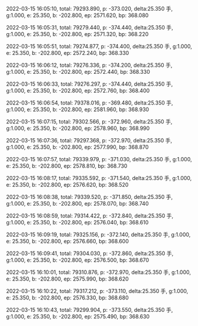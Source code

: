 2022-03-15 16:05:10, total: 79293.890, p: -373.020, delta:25.350 手, g:1.000, e: 25.350, b: -202.800, ep: 2571.620, bp: 368.080

2022-03-15 16:05:31, total: 79279.440, p: -374.440, delta:25.350 手, g:1.000, e: 25.350, b: -202.800, ep: 2571.320, bp: 368.220

2022-03-15 16:05:51, total: 79274.877, p: -374.400, delta:25.350 手, g:1.000, e: 25.350, b: -202.800, ep: 2572.240, bp: 368.330

2022-03-15 16:06:12, total: 79276.336, p: -374.200, delta:25.350 手, g:1.000, e: 25.350, b: -202.800, ep: 2572.440, bp: 368.330

2022-03-15 16:06:33, total: 79276.297, p: -374.440, delta:25.350 手, g:1.000, e: 25.350, b: -202.800, ep: 2572.760, bp: 368.400

2022-03-15 16:06:54, total: 79378.016, p: -369.480, delta:25.350 手, g:1.000, e: 25.350, b: -202.800, ep: 2581.960, bp: 368.930

2022-03-15 16:07:15, total: 79302.566, p: -372.960, delta:25.350 手, g:1.000, e: 25.350, b: -202.800, ep: 2578.960, bp: 368.990

2022-03-15 16:07:36, total: 79297.368, p: -372.970, delta:25.350 手, g:1.000, e: 25.350, b: -202.800, ep: 2577.990, bp: 368.870

2022-03-15 16:07:57, total: 79339.979, p: -371.030, delta:25.350 手, g:1.000, e: 25.350, b: -202.800, ep: 2578.810, bp: 368.730

2022-03-15 16:08:17, total: 79335.592, p: -371.540, delta:25.350 手, g:1.000, e: 25.350, b: -202.800, ep: 2576.620, bp: 368.520

2022-03-15 16:08:38, total: 79339.520, p: -371.850, delta:25.350 手, g:1.000, e: 25.350, b: -202.800, ep: 2578.070, bp: 368.740

2022-03-15 16:08:59, total: 79314.422, p: -372.840, delta:25.350 手, g:1.000, e: 25.350, b: -202.800, ep: 2576.040, bp: 368.610

2022-03-15 16:09:19, total: 79325.156, p: -372.140, delta:25.350 手, g:1.000, e: 25.350, b: -202.800, ep: 2576.660, bp: 368.600

2022-03-15 16:09:41, total: 79304.030, p: -372.860, delta:25.350 手, g:1.000, e: 25.350, b: -202.800, ep: 2576.500, bp: 368.670

2022-03-15 16:10:01, total: 79310.876, p: -372.970, delta:25.350 手, g:1.000, e: 25.350, b: -202.800, ep: 2575.990, bp: 368.620

2022-03-15 16:10:22, total: 79317.212, p: -373.110, delta:25.350 手, g:1.000, e: 25.350, b: -202.800, ep: 2576.330, bp: 368.680

2022-03-15 16:10:43, total: 79299.904, p: -373.550, delta:25.350 手, g:1.000, e: 25.350, b: -202.800, ep: 2575.490, bp: 368.630